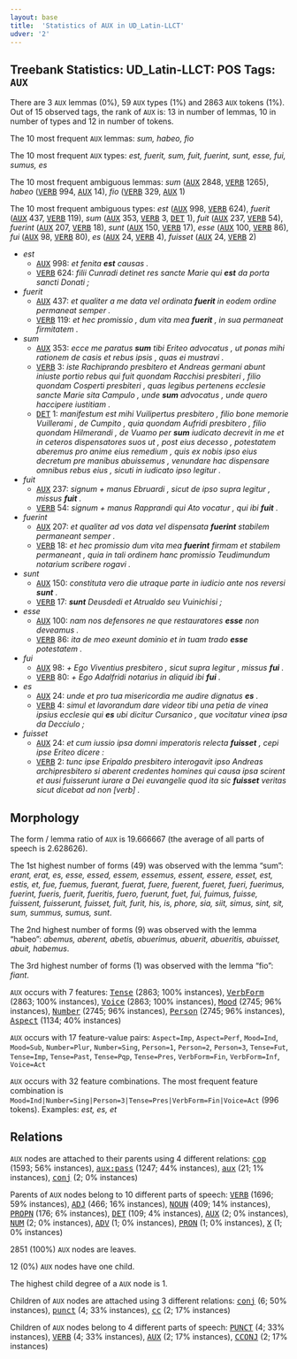 ```yaml
---
layout: base
title:  'Statistics of AUX in UD_Latin-LLCT'
udver: '2'
---
```


## Treebank Statistics: UD_Latin-LLCT: POS Tags: `AUX`

There are 3 `AUX` lemmas (0%), 59 `AUX` types (1%) and 2863 `AUX` tokens (1%).
Out of 15 observed tags, the rank of `AUX` is: 13 in number of lemmas, 10 in number of types and 12 in number of tokens.

The 10 most frequent `AUX` lemmas: <em>sum, habeo, fio</em>

The 10 most frequent `AUX` types:  <em>est, fuerit, sum, fuit, fuerint, sunt, esse, fui, sumus, es</em>

The 10 most frequent ambiguous lemmas: <em>sum</em> (<tt><a href="la_llct-pos-AUX.html">AUX</a></tt> 2848, <tt><a href="la_llct-pos-VERB.html">VERB</a></tt> 1265), <em>habeo</em> (<tt><a href="la_llct-pos-VERB.html">VERB</a></tt> 994, <tt><a href="la_llct-pos-AUX.html">AUX</a></tt> 14), <em>fio</em> (<tt><a href="la_llct-pos-VERB.html">VERB</a></tt> 329, <tt><a href="la_llct-pos-AUX.html">AUX</a></tt> 1)

The 10 most frequent ambiguous types:  <em>est</em> (<tt><a href="la_llct-pos-AUX.html">AUX</a></tt> 998, <tt><a href="la_llct-pos-VERB.html">VERB</a></tt> 624), <em>fuerit</em> (<tt><a href="la_llct-pos-AUX.html">AUX</a></tt> 437, <tt><a href="la_llct-pos-VERB.html">VERB</a></tt> 119), <em>sum</em> (<tt><a href="la_llct-pos-AUX.html">AUX</a></tt> 353, <tt><a href="la_llct-pos-VERB.html">VERB</a></tt> 3, <tt><a href="la_llct-pos-DET.html">DET</a></tt> 1), <em>fuit</em> (<tt><a href="la_llct-pos-AUX.html">AUX</a></tt> 237, <tt><a href="la_llct-pos-VERB.html">VERB</a></tt> 54), <em>fuerint</em> (<tt><a href="la_llct-pos-AUX.html">AUX</a></tt> 207, <tt><a href="la_llct-pos-VERB.html">VERB</a></tt> 18), <em>sunt</em> (<tt><a href="la_llct-pos-AUX.html">AUX</a></tt> 150, <tt><a href="la_llct-pos-VERB.html">VERB</a></tt> 17), <em>esse</em> (<tt><a href="la_llct-pos-AUX.html">AUX</a></tt> 100, <tt><a href="la_llct-pos-VERB.html">VERB</a></tt> 86), <em>fui</em> (<tt><a href="la_llct-pos-AUX.html">AUX</a></tt> 98, <tt><a href="la_llct-pos-VERB.html">VERB</a></tt> 80), <em>es</em> (<tt><a href="la_llct-pos-AUX.html">AUX</a></tt> 24, <tt><a href="la_llct-pos-VERB.html">VERB</a></tt> 4), <em>fuisset</em> (<tt><a href="la_llct-pos-AUX.html">AUX</a></tt> 24, <tt><a href="la_llct-pos-VERB.html">VERB</a></tt> 2)


* <em>est</em>
  * <tt><a href="la_llct-pos-AUX.html">AUX</a></tt> 998: <em>et fenita <b>est</b> causas .</em>
  * <tt><a href="la_llct-pos-VERB.html">VERB</a></tt> 624: <em>filii Cunradi detinet res sancte Marie qui <b>est</b> da porta sancti Donati ;</em>
* <em>fuerit</em>
  * <tt><a href="la_llct-pos-AUX.html">AUX</a></tt> 437: <em>et qualiter a me data vel ordinata <b>fuerit</b> in eodem ordine permaneat semper .</em>
  * <tt><a href="la_llct-pos-VERB.html">VERB</a></tt> 119: <em>et hec promissio , dum vita mea <b>fuerit</b> , in sua permaneat firmitatem .</em>
* <em>sum</em>
  * <tt><a href="la_llct-pos-AUX.html">AUX</a></tt> 353: <em>ecce me paratus <b>sum</b> tibi Eriteo advocatus , ut ponas mihi rationem de casis et rebus ipsis , quas ei mustravi .</em>
  * <tt><a href="la_llct-pos-VERB.html">VERB</a></tt> 3: <em>iste Rachiprando presbitero et Andreas germani abunt iniuste portio rebus qui fuit quondam Racchisi presbiteri , filio quondam Cosperti presbiteri , quas legibus pertenens ecclesie sancte Marie sita Campulo , unde <b>sum</b> advocatus , unde quero haccipere iustitiam .</em>
  * <tt><a href="la_llct-pos-DET.html">DET</a></tt> 1: <em>manifestum est mihi Vuilipertus presbitero , filio bone memorie Vuillerami , de Cumpito , quia quondam Aufridi presbitero , filio quondam Hilmerandi , de Vuamo per <b>sum</b> iudicato decrevit in me et in ceteros dispensatores suos ut , post eius decesso , potestatem aberemus pro anime eius remedium , quis ex nobis ipso eius decretum pre manibus abuissemus , venundare hac dispensare omnibus rebus eius , sicuti in iudicato ipso legitur .</em>
* <em>fuit</em>
  * <tt><a href="la_llct-pos-AUX.html">AUX</a></tt> 237: <em>signum + manus Ebruardi , sicut de ipso supra legitur , missus <b>fuit</b> .</em>
  * <tt><a href="la_llct-pos-VERB.html">VERB</a></tt> 54: <em>signum + manus Rapprandi qui Ato vocatur , qui ibi <b>fuit</b> .</em>
* <em>fuerint</em>
  * <tt><a href="la_llct-pos-AUX.html">AUX</a></tt> 207: <em>et qualiter ad vos data vel dispensata <b>fuerint</b> stabilem permaneant semper .</em>
  * <tt><a href="la_llct-pos-VERB.html">VERB</a></tt> 18: <em>et hec promissio dum vita mea <b>fuerint</b> firmam et stabilem permaneant , quia in tali ordinem hanc promissio Teudimundum notarium scribere rogavi .</em>
* <em>sunt</em>
  * <tt><a href="la_llct-pos-AUX.html">AUX</a></tt> 150: <em>constituta vero die utraque parte in iudicio ante nos reversi <b>sunt</b> .</em>
  * <tt><a href="la_llct-pos-VERB.html">VERB</a></tt> 17: <em><b>sunt</b> Deusdedi et Atrualdo seu Vuinichisi ;</em>
* <em>esse</em>
  * <tt><a href="la_llct-pos-AUX.html">AUX</a></tt> 100: <em>nam nos defensores ne que restauratores <b>esse</b> non deveamus .</em>
  * <tt><a href="la_llct-pos-VERB.html">VERB</a></tt> 86: <em>ita de meo exeunt dominio et in tuam trado <b>esse</b> potestatem .</em>
* <em>fui</em>
  * <tt><a href="la_llct-pos-AUX.html">AUX</a></tt> 98: <em>+ Ego Viventius presbitero , sicut supra legitur , missus <b>fui</b> .</em>
  * <tt><a href="la_llct-pos-VERB.html">VERB</a></tt> 80: <em>+ Ego Adalfridi notarius in aliquid ibi <b>fui</b> .</em>
* <em>es</em>
  * <tt><a href="la_llct-pos-AUX.html">AUX</a></tt> 24: <em>unde et pro tua misericordia me audire dignatus <b>es</b> .</em>
  * <tt><a href="la_llct-pos-VERB.html">VERB</a></tt> 4: <em>simul et lavorandum dare videor tibi una petia de vinea ipsius ecclesie qui <b>es</b> ubi dicitur Cursanico , que vocitatur vinea ipsa da Decciulo ;</em>
* <em>fuisset</em>
  * <tt><a href="la_llct-pos-AUX.html">AUX</a></tt> 24: <em>et cum iussio ipsa domni imperatoris relecta <b>fuisset</b> , cepi ipse Eriteo dicere :</em>
  * <tt><a href="la_llct-pos-VERB.html">VERB</a></tt> 2: <em>tunc ipse Eripaldo presbitero interogavit ipso Andreas archipresbitero si aberent credentes homines qui causa ipsa scirent et ausi fuisserunt iurare a Dei euvangelie quod ita sic <b>fuisset</b> veritas sicut dicebat ad non [verb] .</em>

## Morphology

The form / lemma ratio of `AUX` is 19.666667 (the average of all parts of speech is 2.628626).

The 1st highest number of forms (49) was observed with the lemma “sum”: <em>erant, erat, es, esse, essed, essem, essemus, essent, essere, esset, est, estis, et, fue, fuemus, fuerant, fuerat, fuere, fuerent, fueret, fueri, fuerimus, fuerint, fueris, fuerit, fueritis, fuero, fuerunt, fuet, fui, fuimus, fuisse, fuissent, fuisserunt, fuisset, fuit, furit, his, is, phore, sia, siit, simus, sint, sit, sum, summus, sumus, sunt</em>.

The 2nd highest number of forms (9) was observed with the lemma “habeo”: <em>abemus, aberent, abetis, abuerimus, abuerit, abueritis, abuisset, abuit, habemus</em>.

The 3rd highest number of forms (1) was observed with the lemma “fio”: <em>fiant</em>.

`AUX` occurs with 7 features: <tt><a href="la_llct-feat-Tense.html">Tense</a></tt> (2863; 100% instances), <tt><a href="la_llct-feat-VerbForm.html">VerbForm</a></tt> (2863; 100% instances), <tt><a href="la_llct-feat-Voice.html">Voice</a></tt> (2863; 100% instances), <tt><a href="la_llct-feat-Mood.html">Mood</a></tt> (2745; 96% instances), <tt><a href="la_llct-feat-Number.html">Number</a></tt> (2745; 96% instances), <tt><a href="la_llct-feat-Person.html">Person</a></tt> (2745; 96% instances), <tt><a href="la_llct-feat-Aspect.html">Aspect</a></tt> (1134; 40% instances)

`AUX` occurs with 17 feature-value pairs: `Aspect=Imp`, `Aspect=Perf`, `Mood=Ind`, `Mood=Sub`, `Number=Plur`, `Number=Sing`, `Person=1`, `Person=2`, `Person=3`, `Tense=Fut`, `Tense=Imp`, `Tense=Past`, `Tense=Pqp`, `Tense=Pres`, `VerbForm=Fin`, `VerbForm=Inf`, `Voice=Act`

`AUX` occurs with 32 feature combinations.
The most frequent feature combination is `Mood=Ind|Number=Sing|Person=3|Tense=Pres|VerbForm=Fin|Voice=Act` (996 tokens).
Examples: <em>est, es, et</em>


## Relations

`AUX` nodes are attached to their parents using 4 different relations: <tt><a href="la_llct-dep-cop.html">cop</a></tt> (1593; 56% instances), <tt><a href="la_llct-dep-aux-pass.html">aux:pass</a></tt> (1247; 44% instances), <tt><a href="la_llct-dep-aux.html">aux</a></tt> (21; 1% instances), <tt><a href="la_llct-dep-conj.html">conj</a></tt> (2; 0% instances)

Parents of `AUX` nodes belong to 10 different parts of speech: <tt><a href="la_llct-pos-VERB.html">VERB</a></tt> (1696; 59% instances), <tt><a href="la_llct-pos-ADJ.html">ADJ</a></tt> (466; 16% instances), <tt><a href="la_llct-pos-NOUN.html">NOUN</a></tt> (409; 14% instances), <tt><a href="la_llct-pos-PROPN.html">PROPN</a></tt> (176; 6% instances), <tt><a href="la_llct-pos-DET.html">DET</a></tt> (109; 4% instances), <tt><a href="la_llct-pos-AUX.html">AUX</a></tt> (2; 0% instances), <tt><a href="la_llct-pos-NUM.html">NUM</a></tt> (2; 0% instances), <tt><a href="la_llct-pos-ADV.html">ADV</a></tt> (1; 0% instances), <tt><a href="la_llct-pos-PRON.html">PRON</a></tt> (1; 0% instances), <tt><a href="la_llct-pos-X.html">X</a></tt> (1; 0% instances)

2851 (100%) `AUX` nodes are leaves.

12 (0%) `AUX` nodes have one child.

The highest child degree of a `AUX` node is 1.

Children of `AUX` nodes are attached using 3 different relations: <tt><a href="la_llct-dep-conj.html">conj</a></tt> (6; 50% instances), <tt><a href="la_llct-dep-punct.html">punct</a></tt> (4; 33% instances), <tt><a href="la_llct-dep-cc.html">cc</a></tt> (2; 17% instances)

Children of `AUX` nodes belong to 4 different parts of speech: <tt><a href="la_llct-pos-PUNCT.html">PUNCT</a></tt> (4; 33% instances), <tt><a href="la_llct-pos-VERB.html">VERB</a></tt> (4; 33% instances), <tt><a href="la_llct-pos-AUX.html">AUX</a></tt> (2; 17% instances), <tt><a href="la_llct-pos-CCONJ.html">CCONJ</a></tt> (2; 17% instances)

